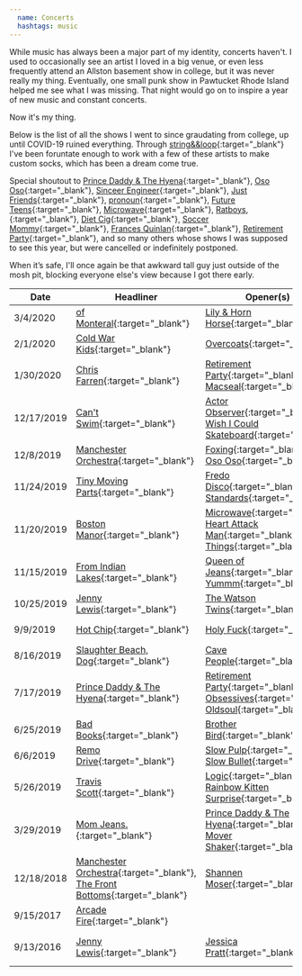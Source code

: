 ```yaml
---
  name: Concerts
  hashtags: music
---
```

While music has always been a major part of my identity, concerts haven't. I used to occasionally see an artist I loved in a big venue, or even less frequently attend an Allston basement show in college, but it was never really my thing. Eventually, one small punk show in Pawtucket Rhode Island helped me see what I was missing. That night would go on to inspire a year of new music and constant concerts.

Now it's my thing.

Below is the list of all the shows I went to since graudating from college, up until COVID-19 ruined everything. Through [string&&loop](https://www.stringandloop.com/custom){:target="_blank"} I've been foruntate enough to work with a few of these artists to make custom socks, which has been a dream come true.

Special shoutout to
[Prince Daddy & The Hyena](https://open.spotify.com/artist/3EYgeLZ0vtVHKkUL26Eu49?si=QtDAVwJSQrCljpSxocK_Kg){:target="_blank"},
[Oso Oso](https://open.spotify.com/artist/63GTn25wbdRNX3ijCHvYxD?si=GTJuDLg9S_a4-Ty-ZmVpwA){:target="_blank"},
[Sinceer Engineer](https://open.spotify.com/artist/5l1QyUoZFlqTKJ1NrbCTu1?si=sxUHMKsyQky-gN_iCci00A){:target="_blank"},
[Just Friends](https://open.spotify.com/artist/5489Aao4KjbdU9l5CUadOa?si=N62fVj0sTl2c5LBDBJZYQg){:target="_blank"},
[pronoun](https://open.spotify.com/artist/08q2kFjr9p4cJqTGU9xJgg?si=b3_qMvO9Rt698mrEzOInGg){:target="_blank"},
[Future Teens](https://open.spotify.com/artist/4psGjIN7MDwMYJTlRjauKr?si=Qa4lDvz-RMuBtFZzEQcCMA){:target="_blank"},
[Microwave](https://open.spotify.com/artist/7ptm7G8z8VVvwBnDq8fAmD?si=qu9TMZVPQkunlnH0RUKtDw){:target="_blank"},
[Ratboys,](){:target="_blank"},
[Diet Cig](https://open.spotify.com/artist/6ommlbuccgdiKSgjvVlQ4W?si=rF5WbyovQweWo9sWRa9z9w){:target="_blank"},
[Soccer Mommy](){:target="_blank"},
[Frances Quinlan](){:target="_blank"},
[Retirement Party](){:target="_blank"},
and so many others whose shows I was supposed to see this year, but were cancelled or indefinitely postponed.

When it’s safe, I'll once again be that awkward tall guy just outside of the mosh pit, blocking everyone else's view because I got there early.

| Date       | Headliner                                                                                                                  | Opener(s)                                                                                                                                                                                                                                                 | Venue                          | City           |
|------------|----------------------------------------------------------------------------------------------------------------------------|-----------------------------------------------------------------------------------------------------------------------------------------------------------------------------------------------------------------------------------------------------------|--------------------------------|----------------|
| 3/4/2020   | [of Monteral](https://open.spotify.com/artist/5xeBMeW0YzWIXSVzAxhM8O?si=cpQ2JLt5Rsuc4VW7gYUXSw){:target="_blank"}              | [Lily & Horn Horse](https://open.spotify.com/artist/7f6d1VzEhRLC9ntbN3lNME?si=zglgbDI2S7yH7QT9x-gadw){:target="_blank"}                                                                                                                               | The Sinclair                   | Cambridge, MA  |
| 2/1/2020   | [Cold War Kids](https://open.spotify.com/artist/6VDdCwrBM4qQaGxoAyxyJC?si=NqWnHGWHQxu0Jjv4lb3BUQ){:target="_blank"}            | [Overcoats](https://open.spotify.com/artist/2pst3pDewxsl4kJERuDZpp?si=Sd62l2SBSVKXKkQFZJKxcw){:target="_blank"}                                                                                                                                       | House of Blues                 | Boston, MA     |
| 1/30/2020  | [Chris Farren](https://open.spotify.com/artist/6wnLSjE93qaj9uf3rVaM3N?si=GC8Y1AfMT0aTSSx5vNhnew){:target="_blank"}             | [Retirement Party](https://open.spotify.com/artist/6scS2RlUYZHwgNWfMfviOL?si=CO4a-l8TQ5C_szMDyuxSMw){:target="_blank"}, [Macseal](https://open.spotify.com/artist/1b1pwTnc2DJVXGy8pniShT?si=2j9cunFkTFWBNQuIwwcBng){:target="_blank"}                 | ONCE Ballroom                  | Somerville, MA |
| 12/17/2019 | [Can't Swim](https://open.spotify.com/artist/62elZbH5Iop8UPcChp7OrU?si=aHjiJGdTRhKV1ELXDoKfXA){:target="_blank"}               | [Actor Observer](https://open.spotify.com/artist/3MtZNEUlyWTdMliSo0zLKu?si=XjrkmJ_QSkSbQx7LUe-ctQ){:target="_blank"}, [I Wish I Could Skateboard](https://open.spotify.com/artist/2ISbv9O4KvsLCuAXcboMJp?si=0aQKDZ9jQSqmJFTsIAsJHg){:target="_blank"} | The Sinclair                   | Cambridge, MA  |
| 12/8/2019  | [Manchester Orchestra](https://open.spotify.com/artist/5wFXmYsg3KFJ8BDsQudJ4f?si=usyV2W6WRJ-gN7aFelZrrg){:target="_blank"}     | [Foxing](https://open.spotify.com/artist/2dfxY7YDuYCUtWFzWTS6IR?si=03Xcl6TtSjSS7kktsH9XMg){:target="_blank"}, [Oso Oso](https://open.spotify.com/artist/63GTn25wbdRNX3ijCHvYxD?si=GTJuDLg9S_a4-Ty-ZmVpwA){:target="_blank"}                           | The Palladium                  | Worcester, MA  |
| 11/24/2019 | [Tiny Moving Parts](https://open.spotify.com/artist/5rJVTTK0ucAxQhkUc0nXbH?si=1BV1egywRNKG0Qmvg8IU4g){:target="_blank"}        | [Fredo Disco](https://open.spotify.com/artist/1zNfnkHqbNqPMm0LY98Tfx?si=U_ZVSE6eTiGu0pojg1uMMg){:target="_blank"}, [Standards](https://open.spotify.com/artist/2CBsUDeW88bcOdccmTodCe?si=ZTejBuGATSeJUoPXg0HAvA){:target="_blank"}                    | Paradise Rock Club             | Boston, MA     |
| 11/20/2019 | [Boston Manor](https://open.spotify.com/artist/4WjeQi9wm84lYTIWZ95QoM?si=As0qegZMQOKguDsTYThwXg){:target="_blank"}             | [Microwave](https://open.spotify.com/artist/7ptm7G8z8VVvwBnDq8fAmD?si=qu9TMZVPQkunlnH0RUKtDw){:target="_blank"}, [Heart Attack Man](https://open.spotify.com/artist/5esKrGWvWmBAmjnao5jInN?si=TF59U20DQsuzuo7U2rezDw){:target="_blank}, [Selfish Things](https://open.spotify.com/artist/4iQ7b56FZ0A06oJ0rt0paz?si=lHgBN46UT7eQpQEp7uHzLg){:target="_blank},                                                                                                                                                                                                                                                                                                                                   | The Sinclair                   | Cambridge, MA  |
| 11/15/2019 | [From Indian Lakes](https://open.spotify.com/artist/3YvQkjWJ5ykJVUNP7YbTy9?si=a-_dnFS8TQu6euGiKrTZHA){:target="_blank"}        | [Queen of Jeans](https://open.spotify.com/artist/61HFuOrTUb63I9b11WdnqL?si=UZZSmETBTh2oOhe2wYIdTw){:target="_blank"}, [Yummm](https://open.spotify.com/artist/5uGJroSbu1TqC3RBORlyqf?si=GJYYQ6kPRf2Q0snmDO-20A){:target="_blank"}                     | Middle East Upstairs           | Cambridge, MA  |
| 10/25/2019 | [Jenny Lewis](https://open.spotify.com/artist/5cMVRrisBpDkXCVG48epED?si=aTRB8oekSR6oixaQKWJ6Rw){:target="_blank"}              | [The Watson Twins](https://open.spotify.com/artist/0XJaZaoMBv3i7FoAr7Slg4?si=IN4HlHMKRrCjBHR4TAdH3A){:target="_blank"}                                                                                                                                | House of Blues                 | Boston, MA     |
| 9/9/2019   | [Hot Chip](https://open.spotify.com/artist/37uLId6Z5ZXCx19vuruvv5?si=LEC0wgcwQ86egxTcDL6P5A){:target="_blank"}                 | [Holy Fuck](https://open.spotify.com/artist/6Q0gMZJNIebNFFaJeonc11?si=NDdwoye0Qquk9rq_kTtwEA){:target="_blank"}                                                                                                                                       | Royale Nightclub               | Boston, MA     |
| 8/16/2019  | [Slaughter Beach, Dog](https://open.spotify.com/artist/3lWVgSwutPsiJ8Awm7OTKU?si=aiRqj9o0Txa-9c0bPqXG-w){:target="_blank"}     | [Cave People](https://open.spotify.com/artist/5V9OCZwarElGShu38uAa0m?si=--SlQE1FSAmTlkCRskP4CA){:target="_blank"}                                                                                                                                     | The Sinclair                   | Cambridge, MA  |
| 7/17/2019  | [Prince Daddy & The Hyena](https://open.spotify.com/artist/3EYgeLZ0vtVHKkUL26Eu49?si=QtDAVwJSQrCljpSxocK_Kg){:target="_blank"} | [Retirement Party](https://open.spotify.com/artist/6scS2RlUYZHwgNWfMfviOL?si=CO4a-l8TQ5C_szMDyuxSMw){:target="_blank"}, [The Obsessives](https://open.spotify.com/artist/43r9AfULzhyWRkWEicPWJR?si=bas9SbyERkS5bVlyaewbFw){:target="_blank}, [Oldsoul](https://open.spotify.com/artist/0Zl7dZPhEWIFldIfci3lWX?si=otAx5TrPQQ2QAaJFW-ejlg){:target="_blank},                                                                                                                                                                                                                                                                                                                                                                               | The Sinclair                   | Cambridge, MA  |
| 6/25/2019  | [Bad Books](https://open.spotify.com/artist/0e9H8oaYYRCKFXOVv848nt?si=s7d__wYIT1GtI4UCs0NQrA){:target="_blank"}                | [Brother Bird](https://open.spotify.com/artist/6QRcVji67cTbSEfjAC43YC?si=Nk8yOC63QfiLi9R1Lsv5jw){:target="_blank"}                                                                                                                                    | Royale Nightclub               | Boston, MA     |
| 6/6/2019   | [Remo Drive](https://open.spotify.com/artist/5LMPXUMhWXshBPjrqvZOfv?si=03hjTFZQQMqbubZbPi7PFw){:target="_blank"}               | [Slow Pulp](https://open.spotify.com/artist/2JFTRDi5v7JtqoouVe1z5D?si=8lJ-wcu2TQ6KcoYGRQMtJg){:target="_blank"}, [Slow Bullet](https://open.spotify.com/artist/5fnHFtrPMzI6nACDFn3kJV?si=9aAuvON-QvWCEck6exzNeg){:target="_blank}                     | The Sinclair                   | Cambridge, MA  |
| 5/26/2019  | [Travis Scott](https://open.spotify.com/artist/0Y5tJX1MQlPlqiwlOH1tJY?si=tgTGMqfRROWcFyN0C_2jpQ){:target="_blank"}             | [Logic](https://open.spotify.com/artist/4xRYI6VqpkE3UwrDrAZL8L?si=bSknUHd4Sd6qGO7XTX76Qw){:target="_blank"}, [Rainbow Kitten Surprise](https://open.spotify.com/artist/4hz8tIajF2INpgM0qzPJz2?si=ujQySkCeSEu4bGeBjfsqEA){:target="_blank"}            | Boston Calling                 | Boston, MA     |
| 3/29/2019  | [Mom Jeans.](https://open.spotify.com/artist/6PsktPFR0UZptKdSqmlS5h?si=TjOJ_ZaBReO4B9DKnOsnyg){:target="_blank"}               | [Prince Daddy & The Hyena](https://open.spotify.com/artist/3EYgeLZ0vtVHKkUL26Eu49?si=QtDAVwJSQrCljpSxocK_Kg){:target="_blank"}, [Mover Shaker](https://open.spotify.com/artist/4ST4bUSmMCon6v4EjDq7dj?si=e_hEg7fbRYWeJ7Cis1SuSQ){:target="_blank}     | The Met                        | Pawtucket, MA  |
| 12/18/2018 | [Manchester Orchestra](https://open.spotify.com/artist/5wFXmYsg3KFJ8BDsQudJ4f?si=usyV2W6WRJ-gN7aFelZrrg){:target="_blank"}, [The Front Bottoms](https://open.spotify.com/artist/5ictveRyhWRs8Gt8Dvt1hS?si=GOa0l5duSoee2Y0mckhtNA){:target="_blank"} | [Shannen Moser](https://open.spotify.com/artist/32MC0yge2TXfcM3iLP1cIA?si=Yu81qFvfSQGZe1_nqlNTWg){:target="_blank"}              | Tsongas Center at UMass Lowell | Lowell, MA     |
| 9/15/2017  | [Arcade Fire](https://open.spotify.com/artist/3kjuyTCjPG1WMFCiyc5IuB?si=cAhOOTyhS6WgfXuLoT7--w){:target="_blank"}              |                                                                                                                                                                                                                                                       | TD Garden                      | Boston, MA     |
| 9/13/2016  | [Jenny Lewis](https://open.spotify.com/artist/5cMVRrisBpDkXCVG48epED?si=UFJsjcnIQKSHggHpJtL3Ag){:target="_blank"}              | [Jessica Pratt](https://open.spotify.com/artist/5KTykbPcDB4GYS49jcHbWh?si=f8sSw7rHR6yFt-Tzb7Uajg){:target="_blank"}                                                                                                                                   | The Wang Theatre               | Boston, MA     |
